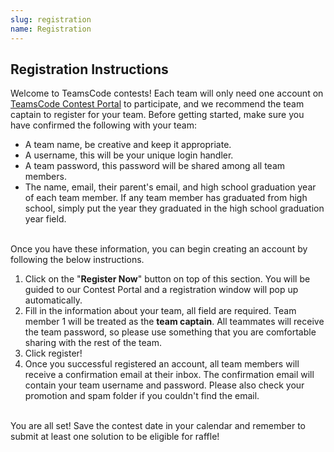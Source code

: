 ```yaml
---
slug: registration
name: Registration
---
```


## Registration Instructions

Welcome to TeamsCode contests! Each team will only need one account on <a href="https://spring25.teamscode.org/">TeamsCode Contest Portal</a> to participate, and we recommend the team captain to register for your team.
Before getting started, make sure you have confirmed the following with your team:

* A team name, be creative and keep it appropriate.
* A username, this will be your unique login handler.
* A team password, this password will be shared among all team members.
* The name, email, their parent's email, and high school graduation year of each team member. If any team member has graduated from high school, simply put the year they graduated in the high school graduation year field.

<br>Once you have these information, you can begin creating an account by following the below instructions.

1. Click on the "**Register Now**" button on top of this section. You will be guided to our Contest Portal and a registration window will pop up automatically.
2. Fill in the information about your team, all field are required. Team member 1 will be treated as the **team captain**. All teammates will receive the team password, so please use something that you are comfortable sharing with the rest of the team.
3. Click register!
4. Once you successful registered an account, all team members will receive a confirmation email at their inbox. The confirmation email will contain your team username and password. Please also check your promotion and spam folder if you couldn't find the email.

<br>You are all set! Save the contest date in your calendar and remember to submit at least one solution to be eligible for raffle!
